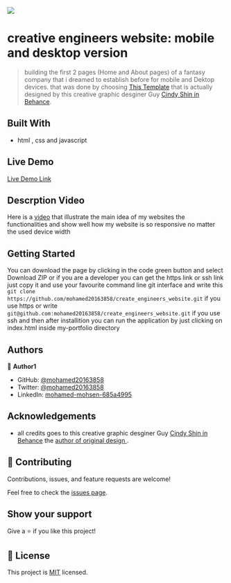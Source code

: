 ![](https://img.shields.io/badge/Microverse-blueviolet)

# creative engineers website:  mobile and desktop version 
> building the first 2 pages (Home and About pages) of a fantasy company that i dreamed to establish before  for mobile and Dektop devices.
that was done by choosing [This Template](https://www.behance.net/gallery/29845175/CC-Global-Summit-2015) that is actually designed by this creative graphic desginer Guy  [Cindy Shin in Behance](https://www.behance.net/adagio07).


## Built With

- html , css and javascript


## Live Demo 

[Live Demo Link](https://mohamed20163858.github.io/create_engineers_website/)

## Descrption Video 
Here is a [video](https://www.loom.com/share/97d80f5da0f245d58187d526abb8b1f1) that illustrate the main idea of my websites the functionalities and show well how my website is so responsive no matter the used device width

## Getting Started
You can download the page by clicking in the code green button and select Download ZIP or if you are a developer 
you can get the https link or ssh link just copy it and use your favourite command line git interface and write this `git clone https://github.com/mohamed20163858/create_engineers_website.git` if you use https or write 
`git@github.com:mohamed20163858/create_engineers_website.git` if you use ssh and then after installition you can run the application by just clicking on index.html inside my-portfolio directory 


## Authors

👤 **Author1**

- GitHub: [@mohamed20163858](https://github.com/mohamed20163858)
- Twitter: [@mohamed20163858](https://twitter.com/mohamed20163858)
- LinkedIn: [mohamed-mohsen-685a4995](https://www.linkedin.com/in/mohamed-mohsen-685a4995/)


## Acknowledgements

- all credits goes to this creative graphic desginer Guy  [Cindy Shin in Behance](https://www.behance.net/adagio07) the [ author of original design ](https://www.behance.net/gallery/29845175/CC-Global-Summit-2015).

## 🤝 Contributing

Contributions, issues, and feature requests are welcome!

Feel free to check the [issues page](../../issues/).

## Show your support

Give a ⭐️ if you like this project!

## 📝 License

This project is [MIT](./MIT.md) licensed.
